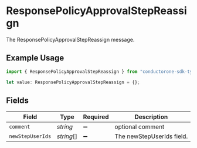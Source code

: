 # ResponsePolicyApprovalStepReassign

The ResponsePolicyApprovalStepReassign message.

## Example Usage

```typescript
import { ResponsePolicyApprovalStepReassign } from "conductorone-sdk-typescript/sdk/models/shared";

let value: ResponsePolicyApprovalStepReassign = {};
```

## Fields

| Field                     | Type                      | Required                  | Description               |
| ------------------------- | ------------------------- | ------------------------- | ------------------------- |
| `comment`                 | *string*                  | :heavy_minus_sign:        | optional comment          |
| `newStepUserIds`          | *string*[]                | :heavy_minus_sign:        | The newStepUserIds field. |